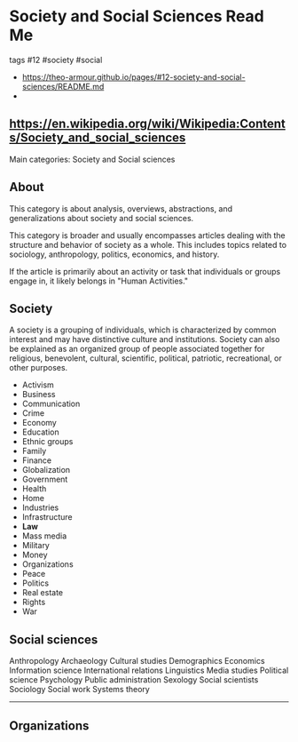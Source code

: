 # Society and Social Sciences Read Me

tags #12 #society #social

* https://theo-armour.github.io/pages/#12-society-and-social-sciences/README.md
*

## https://en.wikipedia.org/wiki/Wikipedia:Contents/Society_and_social_sciences

Main categories: Society and Social sciences

## About

This category is about analysis, overviews, abstractions, and generalizations about society and social sciences.

This category is broader and usually encompasses articles dealing with the structure and behavior of society as a whole. This includes topics related to sociology, anthropology, politics, economics, and history.

If the article is primarily about an activity or task that individuals or groups engage in, it likely belongs in "Human Activities."

## Society

A society is a grouping of individuals, which is characterized by common interest and may have distinctive culture and institutions. Society can also be explained as an organized group of people associated together for religious, benevolent, cultural, scientific, political, patriotic, recreational, or other purposes.

* Activism
* Business
* Communication
* Crime
* Economy
* Education
* Ethnic groups
* Family
* Finance
* Globalization
* Government
* Health
* Home
* Industries
* Infrastructure
* **Law**
* Mass media
* Military
* Money
* Organizations
* Peace
* Politics
* Real estate
* Rights
* War

## Social sciences

Anthropology
Archaeology
Cultural studies
Demographics
Economics
Information science
International relations
Linguistics
Media studies
Political science
Psychology
Public administration
Sexology
Social scientists
Sociology
Social work
Systems theory

***

## Organizations
